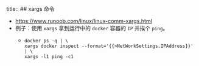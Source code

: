 title:: ## xargs 命令

- https://www.runoob.com/linux/linux-comm-xargs.html
- 例子：使用 `xargs` 拿到运行中的 `docker` 容器的 `IP` 并挨个 `ping`。
	- ```shell
	  docker ps -q | \
	  xargs docker inspect --format='{{>NetWorkSettings.IPAddress}}' | \
	  xargs -l1 ping -c1
	  ```